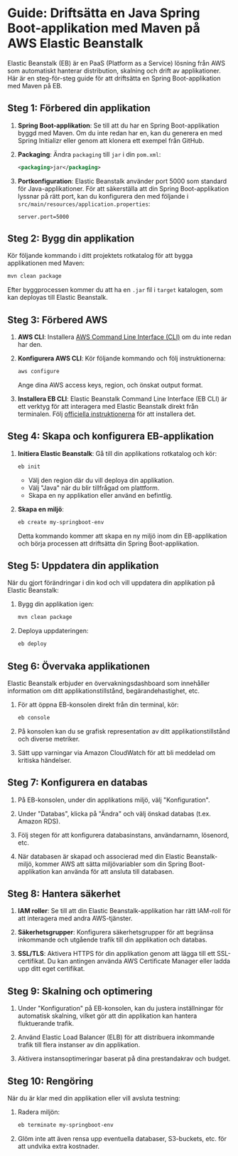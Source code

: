 # Guide: Driftsätta en Java Spring Boot-applikation med Maven på AWS Elastic Beanstalk

Elastic Beanstalk (EB) är en PaaS (Platform as a Service) lösning från AWS som automatiskt hanterar distribution, skalning och drift av applikationer. Här är en steg-för-steg guide för att driftsätta en Spring Boot-applikation med Maven på EB.

## Steg 1: Förbered din applikation

1. **Spring Boot-applikation**: Se till att du har en Spring Boot-applikation byggd med Maven. Om du inte redan har en, kan du generera en med Spring Initializr eller genom att klonera ett exempel från GitHub.

2. **Packaging**: Ändra `packaging` till `jar` i din `pom.xml`:

    ```xml
    <packaging>jar</packaging>
    ```

3. **Portkonfiguration**: Elastic Beanstalk använder port 5000 som standard för Java-applikationer. För att säkerställa att din Spring Boot-applikation lyssnar på rätt port, kan du konfigurera den med följande i `src/main/resources/application.properties`:

    ```properties
    server.port=5000
    ```

## Steg 2: Bygg din applikation

Kör följande kommando i ditt projektets rotkatalog för att bygga applikationen med Maven:

```bash
mvn clean package
```

Efter byggprocessen kommer du att ha en `.jar` fil i `target` katalogen, som kan deployas till Elastic Beanstalk.

## Steg 3: Förbered AWS

1. **AWS CLI**: Installera [AWS Command Line Interface (CLI)](https://aws.amazon.com/cli/) om du inte redan har den.

2. **Konfigurera AWS CLI**: Kör följande kommando och följ instruktionerna:

    ```bash
    aws configure
    ```

    Ange dina AWS access keys, region, och önskat output format.

3. **Installera EB CLI**: Elastic Beanstalk Command Line Interface (EB CLI) är ett verktyg för att interagera med Elastic Beanstalk direkt från terminalen. Följ [officiella instruktionerna](https://docs.aws.amazon.com/elasticbeanstalk/latest/dg/eb-cli3-install.html) för att installera det.

## Steg 4: Skapa och konfigurera EB-applikation

1. **Initiera Elastic Beanstalk**:
    Gå till din applikations rotkatalog och kör:

    ```bash
    eb init
    ```

    - Välj den region där du vill deploya din applikation.
    - Välj "Java" när du blir tillfrågad om plattform.
    - Skapa en ny applikation eller använd en befintlig.

2. **Skapa en miljö**:

    ```bash
    eb create my-springboot-env
    ```

    Detta kommando kommer att skapa en ny miljö inom din EB-applikation och börja processen att driftsätta din Spring Boot-applikation.

## Steg 5: Uppdatera din applikation

När du gjort förändringar i din kod och vill uppdatera din applikation på Elastic Beanstalk:

1. Bygg din applikation igen:

    ```bash
    mvn clean package
    ```

2. Deploya uppdateringen:

    ```bash
    eb deploy
    ```

## Steg 6: Övervaka applikationen

Elastic Beanstalk erbjuder en övervakningsdashboard som innehåller information om ditt applikationstillstånd, begärandehastighet, etc.

1. För att öppna EB-konsolen direkt från din terminal, kör:

    ```bash
    eb console
    ```

2. På konsolen kan du se grafisk representation av ditt applikationstillstånd och diverse metriker.

3. Sätt upp varningar via Amazon CloudWatch för att bli meddelad om kritiska händelser.

## Steg 7: Konfigurera en databas

1. På EB-konsolen, under din applikations miljö, välj "Konfiguration".

2. Under "Databas", klicka på "Ändra" och välj önskad databas (t.ex. Amazon RDS).

3. Följ stegen för att konfigurera databasinstans, användarnamn, lösenord, etc.

4. När databasen är skapad och associerad med din Elastic Beanstalk-miljö, kommer AWS att sätta miljövariabler som din Spring Boot-applikation kan använda för att ansluta till databasen.

## Steg 8: Hantera säkerhet

1. **IAM roller**: Se till att din Elastic Beanstalk-applikation har rätt IAM-roll för att interagera med andra AWS-tjänster.

2. **Säkerhetsgrupper**: Konfigurera säkerhetsgrupper för att begränsa inkommande och utgående trafik till din applikation och databas.

3. **SSL/TLS**: Aktivera HTTPS för din applikation genom att lägga till ett SSL-certifikat. Du kan antingen använda AWS Certificate Manager eller ladda upp ditt eget certifikat.

## Steg 9: Skalning och optimering

1. Under "Konfiguration" på EB-konsolen, kan du justera inställningar för automatisk skalning, vilket gör att din applikation kan hantera fluktuerande trafik.

2. Använd Elastic Load Balancer (ELB) för att distribuera inkommande trafik till flera instanser av din applikation.

3. Aktivera instansoptimeringar baserat på dina prestandakrav och budget.

## Steg 10: Rengöring

När du är klar med din applikation eller vill avsluta testning:

1. Radera miljön:

    ```bash
    eb terminate my-springboot-env
    ```

2. Glöm inte att även rensa upp eventuella databaser, S3-buckets, etc. för att undvika extra kostnader.
